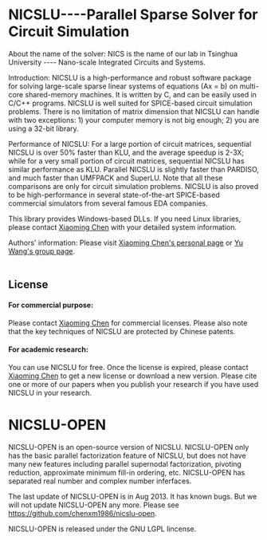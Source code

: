 NICSLU----Parallel Sparse Solver for Circuit Simulation
============
About the name of the solver: NICS is the name of our lab in Tsinghua University ---- Nano-scale Integrated Circuits and Systems.<br>

Introduction: NICSLU is a high-performance and robust software package for solving large-scale sparse linear systems of equations (Ax = b) on multi-core shared-memory machines. It is written by C, and can be easily used in C/C++ programs. NICSLU is well suited for SPICE-based circuit simulation problems. There is no limitation of matrix dimension that NICSLU can handle with two exceptions: 1) your computer memory is not big enough; 2) you are using a 32-bit library.<br>

Performance of NICSLU: For a large portion of circuit matrices, sequential NICSLU is over 50% faster than KLU, and the average speedup is 2-3X; while for a very small portion of circuit matrices, sequential NICSLU has similar performance as KLU. Parallel NICSLU is slightly faster than PARDISO, and much faster than UMFPACK and SuperLU. Note that all these comparisons are only for circuit simulation problems. NICSLU is also proved to be high-performance in several state-of-the-art SPICE-based commercial simulators from several famous EDA companies. <br>

This library provides Windows-based DLLs. If you need Linux libraries, please contact [Xiaoming Chen](mailto:chenxiaoming@ict.ac.cn) with your detailed system information. <br>

Authors' information: Please visit [Xiaoming Chen's personal page](http://people.ucas.edu.cn/~chenxm) or [Yu Wang's group page](https://nicsefc.ee.tsinghua.edu.cn/).
<br><br>

## License

#### For commercial purpose:

Please contact [Xiaoming Chen](mailto:chenxiaoming@ict.ac.cn) for commercial licenses. Please also note that the key techniques of NICSLU are protected by Chinese patents.<br>

#### For academic research:

You can use NICSLU for free. Once the license is expired, please contact [Xiaoming Chen](mailto:chenxiaoming@ict.ac.cn) to get a new license or download a new version. Please cite one or more of our papers when you publish your research if you have used NICSLU in your research.

NICSLU-OPEN
============
NICSLU-OPEN is an open-source version of NICSLU. NICSLU-OPEN only has the basic parallel factorization feature of NICSLU, but does not have many new features including parallel supernodal factorization, pivoting reduction, approximate minimum fill-in ordering, etc. NICSLU-OPEN has separated real number and complex number inferfaces.

The last update of NICSLU-OPEN is in Aug 2013. It has known bugs. But we will not update NICSLU-OPEN any more. Please see https://github.com/chenxm1986/nicslu-open.

NICSLU-OPEN is released under the GNU LGPL lincense.
